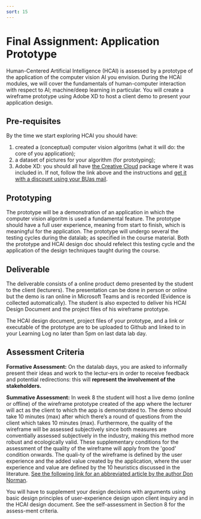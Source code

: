 ```yaml
---
sort: 15
---
```


# Final Assignment: Application Prototype

Human-Centered Artificial Intelligence (HCAI) is assessed by a prototype of the application of the computer vision AI you envision. During the HCAI modules, we will cover the fundamentals of
human-computer interaction with respect to AI; machine/deep learning in particular. You will create a wireframe prototype using Adobe XD to host a client demo to present your application design.

## Pre-requisites
By the time we start exploring HCAI you should have:
1. created a (conceptual) computer vision algoritms (what it will do: the core of you application);
2. a dataset of pictures for your algorithm (for prototyping);
3. Adobe XD: you should all have [the Creative Cloud](https://edubuas.sharepoint.com/sites/Pre-studyportal/SitePages/Art.aspx) package where it was included in. If not, follow the link above and the instructions and [get it with a discount using your BUas mail](https://www.surfspot.nl/).


## Prototyping
The prototype will be a demonstration of an application in which the computer vision algoritm is used a fundamental feature. The prototype should have a full user experience, meaning from start to finish, which is meaningful for the application. The prototype will undergo several the testing cycles during the datalab; as specified in the course material. Both the prototype and HCAI design doc should refelect this testing cycle and the application of the design techniques taught during the course.


## Deliverable
The deliverable consists of a online product demo presented by the student to the client (lecturers). The presentation can be done in person or online but the demo is ran online in Microsoft Teams and is recorded (Evidence is collected automatically). The student is also expected to deliver his HCAI Design Document and the project files of his wireframe prototype.


The HCAI design document, project files of your prototype, and a link or executable of the prototype are to be uploaded to Github and linked to in your Learning Log no later than 5pm on last data lab day.

## Assessment Criteria
**Formative Assessment:** On the datalab days, you are asked to informally present their ideas and work to the lectur-ers in order to receive feedback and potential redirections: this will **represent the involvement of the stakeholders.**

**Summative Assessment:** In week 8 the student will host a live demo (online or offline) of the wireframe prototype created of the app where the lecturer will act as the client to which the app is demonstrated to.  The demo should take 10 minutes (max) after which there’s a round of questions from the client which takes 10 minutes (max).
Furthermore, the quality of the wireframe will be assessed subjectively since both measures are conventially assessed subjectively in the industry, making this method more robust and ecologically valid. These supplementary conditions for the assessment of the quality of the wireframe will apply from the 'good' condition onwards. The quali-ty of the wireframe is defined by the user experience and the added value created by the application, where the user experience and value are defined by the 10 heuristics discussed in the literature. [See the following link for an abbreviated article by the author Don Norman](https://www.nngroup.com/articles/ten-usability-heuristics/).

You will have to supplement your design decisions with arguments using basic design principles of user-experience design upon client inquiry and in the HCAI design document.  See the self-assessment in Section 8 for the assess-ment criteria.

